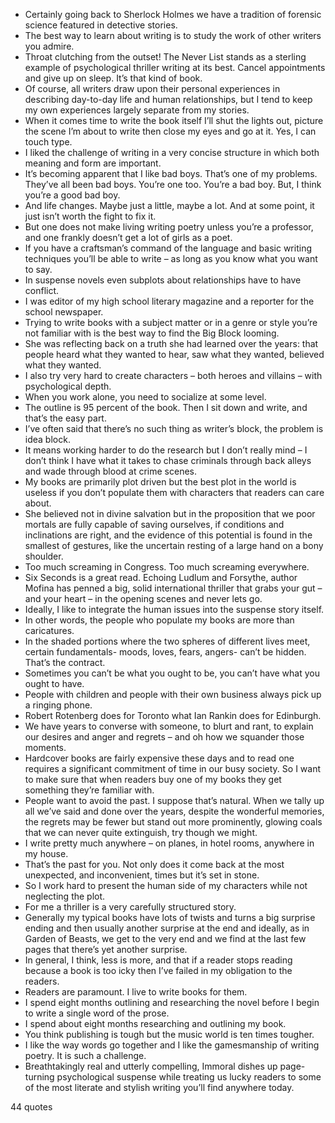 - Certainly going back to Sherlock Holmes we have a tradition of forensic science featured in detective stories.
 - The best way to learn about writing is to study the work of other writers you admire.
 - Throat clutching from the outset! The Never List stands as a sterling example of psychological thriller writing at its best. Cancel appointments and give up on sleep. It’s that kind of book.
 - Of course, all writers draw upon their personal experiences in describing day-to-day life and human relationships, but I tend to keep my own experiences largely separate from my stories.
 - When it comes time to write the book itself I’ll shut the lights out, picture the scene I’m about to write then close my eyes and go at it. Yes, I can touch type.
 - I liked the challenge of writing in a very concise structure in which both meaning and form are important.
 - It’s becoming apparent that I like bad boys. That’s one of my problems. They’ve all been bad boys. You’re one too. You’re a bad boy. But, I think you’re a good bad boy.
 - And life changes. Maybe just a little, maybe a lot. And at some point, it just isn’t worth the fight to fix it.
 - But one does not make living writing poetry unless you’re a professor, and one frankly doesn’t get a lot of girls as a poet.
 - If you have a craftsman’s command of the language and basic writing techniques you’ll be able to write – as long as you know what you want to say.
 - In suspense novels even subplots about relationships have to have conflict.
 - I was editor of my high school literary magazine and a reporter for the school newspaper.
 - Trying to write books with a subject matter or in a genre or style you’re not familiar with is the best way to find the Big Block looming.
 - She was reflecting back on a truth she had learned over the years: that people heard what they wanted to hear, saw what they wanted, believed what they wanted.
 - I also try very hard to create characters – both heroes and villains – with psychological depth.
 - When you work alone, you need to socialize at some level.
 - The outline is 95 percent of the book. Then I sit down and write, and that’s the easy part.
 - I’ve often said that there’s no such thing as writer’s block, the problem is idea block.
 - It means working harder to do the research but I don’t really mind – I don’t think I have what it takes to chase criminals through back alleys and wade through blood at crime scenes.
 - My books are primarily plot driven but the best plot in the world is useless if you don’t populate them with characters that readers can care about.
 - She believed not in divine salvation but in the proposition that we poor mortals are fully capable of saving ourselves, if conditions and inclinations are right, and the evidence of this potential is found in the smallest of gestures, like the uncertain resting of a large hand on a bony shoulder.
 - Too much screaming in Congress. Too much screaming everywhere.
 - Six Seconds is a great read. Echoing Ludlum and Forsythe, author Mofina has penned a big, solid international thriller that grabs your gut – and your heart – in the opening scenes and never lets go.
 - Ideally, I like to integrate the human issues into the suspense story itself.
 - In other words, the people who populate my books are more than caricatures.
 - In the shaded portions where the two spheres of different lives meet, certain fundamentals- moods, loves, fears, angers- can’t be hidden. That’s the contract.
 - Sometimes you can’t be what you ought to be, you can’t have what you ought to have.
 - People with children and people with their own business always pick up a ringing phone.
 - Robert Rotenberg does for Toronto what Ian Rankin does for Edinburgh.
 - We have years to converse with someone, to blurt and rant, to explain our desires and anger and regrets – and oh how we squander those moments.
 - Hardcover books are fairly expensive these days and to read one requires a significant commitment of time in our busy society. So I want to make sure that when readers buy one of my books they get something they’re familiar with.
 - People want to avoid the past. I suppose that’s natural. When we tally up all we’ve said and done over the years, despite the wonderful memories, the regrets may be fewer but stand out more prominently, glowing coals that we can never quite extinguish, try though we might.
 - I write pretty much anywhere – on planes, in hotel rooms, anywhere in my house.
 - That’s the past for you. Not only does it come back at the most unexpected, and inconvenient, times but it’s set in stone.
 - So I work hard to present the human side of my characters while not neglecting the plot.
 - For me a thriller is a very carefully structured story.
 - Generally my typical books have lots of twists and turns a big surprise ending and then usually another surprise at the end and ideally, as in Garden of Beasts, we get to the very end and we find at the last few pages that there’s yet another surprise.
 - In general, I think, less is more, and that if a reader stops reading because a book is too icky then I’ve failed in my obligation to the readers.
 - Readers are paramount. I live to write books for them.
 - I spend eight months outlining and researching the novel before I begin to write a single word of the prose.
 - I spend about eight months researching and outlining my book.
 - You think publishing is tough but the music world is ten times tougher.
 - I like the way words go together and I like the gamesmanship of writing poetry. It is such a challenge.
 - Breathtakingly real and utterly compelling, Immoral dishes up page-turning psychological suspense while treating us lucky readers to some of the most literate and stylish writing you’ll find anywhere today.

44 quotes